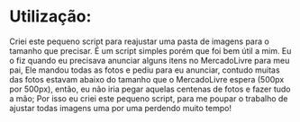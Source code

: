 # Utilização:
Criei este pequeno script para reajustar uma pasta de imagens para o tamanho que precisar. É um script simples porém que foi bem útil a mim.
Eu o fiz quando eu precisava anunciar alguns itens no MercadoLivre para meu pai, Ele mandou todas as fotos e pediu para eu anunciar, contudo muitas das fotos estavam abaixo do tamanho que o MercadoLivre espera (500px por 500px), então, eu não iria pegar aquelas centenas de fotos e fazer tudo a mão; Por isso eu criei este pequeno script, para me poupar o trabalho de ajustar todas imagens uma por uma perdendo muito tempo!